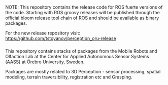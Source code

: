 ###  ###
NOTE: This repository contains the release code for ROS fuerte versions of the code. Starting with ROS groovy releases will be published through the official bloom release tool chain of ROS and should be available as binary packages.

For the new release repository visit:
https://github.com/tstoyanov/perception_oru-release

###  ###
This repository contains stacks of packages from the Mobile Robots and Olfaction Lab at the Center for Applied Autonomous Sensor Systems (AASS) at Örebro University, Sweden.

Packages are mostly related to 3D Perception - sensor processing, spatial modeling, terrain traversibility, registration etc and Grasping.